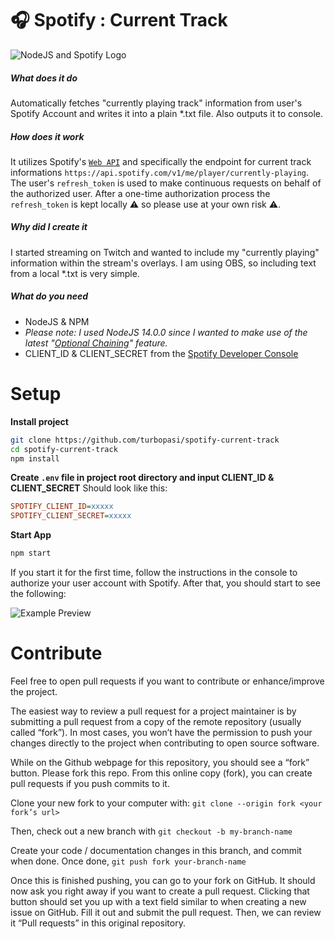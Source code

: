 # 🎧 Spotify : Current Track 

![NodeJS and Spotify Logo](https://image.prntscr.com/image/FHtaiEkPTjalgfKIupVZWg.png)

##### What does it do
Automatically fetches "currently playing track" information from user's Spotify Account and writes it into a plain *.txt file. Also outputs it to console. 

#####  How does it work
It utilizes Spotify's [`Web API`](https://developer.spotify.com/documentation/web-api/) and specifically the endpoint for current track informations `https://api.spotify.com/v1/me/player/currently-playing`. The user's `refresh_token` is used to make continuous requests on behalf of the authorized user. After a one-time authorization process the `refresh_token` is kept locally ⚠️ so please use at your own risk ⚠️. 

##### Why did I create it
I started streaming on Twitch and wanted to include my "currently playing" information within the stream's overlays. I am using OBS, so including text from a local *.txt is very simple. 

##### What do you need

 - NodeJS & NPM
 - _Please note: I used NodeJS 14.0.0 since I wanted to make use of the latest "[Optional Chaining](https://developer.mozilla.org/en-US/docs/Web/JavaScript/Reference/Operators/Optional_chaining)" feature._
 - CLIENT_ID & CLIENT_SECRET from the [Spotify Developer Console](https://developer.spotify.com/dashboard/login)
 
# Setup
**Install project**
```bash
git clone https://github.com/turbopasi/spotify-current-track
cd spotify-current-track
npm install
```

**Create `.env` file in project root directory and input CLIENT_ID & CLIENT_SECRET**
Should look like this:
```ini
SPOTIFY_CLIENT_ID=xxxxx
SPOTIFY_CLIENT_SECRET=xxxxx
```

**Start App**
```bash
npm start
```
If you start it for the first time, follow the instructions in the console to authorize your user account with Spotify. After that, you should start to see the following:

![Example Preview](https://image.prntscr.com/image/S_0T-Q0ySIaC_MHU_iB2gw.png)
# Contribute
Feel free to open pull requests if you want to contribute or enhance/improve the project.

The easiest way to review a pull request for a project maintainer is by submitting a pull request from a copy of the remote repository (usually called “fork”). In most cases, you won’t have the permission to push your changes directly to the project when contributing to open source software.

While on the Github webpage for this repository, you should see a “fork” button. Please fork this repo. From this online copy (fork), you can create pull requests if you push commits to it.

Clone your new fork to your computer with: `git clone --origin fork <your fork’s url>`

Then, check out a new branch with `git checkout -b my-branch-name`

Create your code / documentation changes in this branch, and commit when done. Once done, `git push fork your-branch-name`

Once this is finished pushing, you can go to your fork on GitHub. It should now ask you right away if you want to create a pull request. Clicking that button should set you up with a text field similar to when creating a new issue on GitHub. Fill it out and submit the pull request. Then, we can review it “Pull requests” in this original repository.




